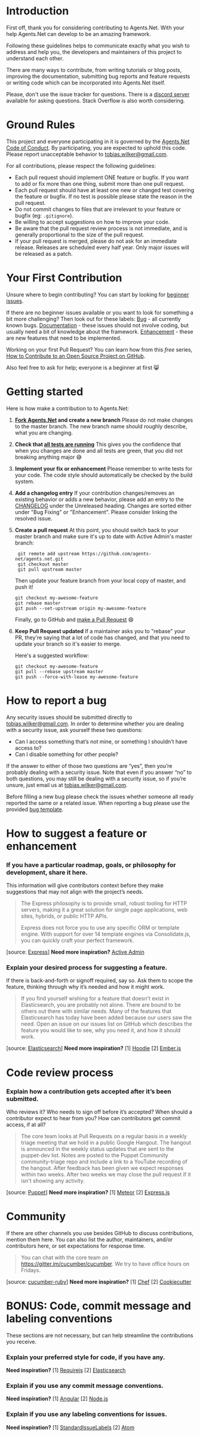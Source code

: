 # Introduction

First off, thank you for considering contributing to Agents.Net. With your help Agents.Net can develop to be an amazing framework.

Following these guidelines helps to communicate exactly what you wish to address and help you, the developers and maintainers of this project to understand each other.

There are many ways to contribute, from writing tutorials or blog posts, improving the documentation, submitting bug reports and feature requests or writing code which can be incorporated into Agents.Net itself.

Please, don't use the issue tracker for questions. There is a [discord server][discord-link] available for asking questions. Stack Overflow is also worth considering.

# Ground Rules

This project and everyone participating in it is governed by the [Agents.Net Code of Conduct](CODE_OF_CONDUCT.md). By participating, you are expected to uphold this code. Please report unacceptable behavior to [tobias.wilker@gmail.com](mailto:tobias.wilker@gmail.com).

For all contributions, please respect the following guidelines:

-   Each pull request should implement ONE feature or bugfix. If you want to add or fix more than one thing, submit more than one pull request.
- Each pull request should have at least one new or changed test covering the feature or bugfix. If no test is possible please state the reason in the pull request.
-   Do not commit changes to files that are irrelevant to your feature or bugfix (eg:  `.gitignore`).
-   Be willing to accept suggestions on how to improve your code.
-   Be aware that the pull request review process is not immediate, and is generally proportional to the size of the pull request.
-   If your pull request is merged, please do not ask for an immediate release. Releases are scheduled every half year. Only major issues will be released as a patch.

# Your First Contribution
Unsure where to begin contributing? You can start by looking for [beginner issues][beginner-issues].

If there are no beginner issues available or you want to look for something a bit more challenging? Then look out for these labels:
[Bug][bug-issues] - all currently known bugs.
[Documentation][documentation-issues] - these issues should not involve coding, but usually need a bit of knowledge about the framework.
[Enhancement][enhancement-issues] - these are new features that need to be implemented.

Working on your first Pull Request? You can learn how from this *free* series, [How to Contribute to an Open Source Project on GitHub](https://egghead.io/series/how-to-contribute-to-an-open-source-project-on-github).

Also feel free to ask for help; everyone is a beginner at first :smile_cat:

# Getting started
Here is how make a contribution to to Agents.Net:
1. **[Fork Agents.Net][fork-manual] and create a new branch**
Please do not make changes to the master branch. The new branch name should roughly describe, what you are changing.
2. **Check that [all tests are running][run-tests]**
This gives you the confidence that when you changes are done and all tests are green, that you did not breaking anything major :sweat_smile:
3. **Implement your fix or enhancement**
Please remember to write tests for your code. The code style should automatically be checked by the build system.
4. **Add a changelog entry**
If your contribution changes/removes an existing behavior or adds a new behavior, please add an entry to the [CHANGELOG](../CHANGELOG.md) under the Unreleased heading. Changes are sorted either under "Bug Fixing" or "Enhancement". Please consider linking the resolved issue.
5. **Create a pull request**
At this point, you should switch back to your master branch and make sure it's up to date with Active Admin's master branch:
        
        git remote add upstream https://github.com/agents-net/agents.net.git
        git checkout master
        git pull upstream master

   Then update your feature branch from your local copy of master, and push it!

       git checkout my-awesome-feature
       git rebase master
       git push --set-upstream origin my-awesome-feature

   Finally, go to GitHub and  [make a Pull Request](https://help.github.com/articles/creating-a-pull-request)  :smile:
6. **Keep Pull Request updated**
If a maintainer asks you to "rebase" your PR, they're saying that a lot of code has changed, and that you need to update your branch so it's easier to merge.

   Here's a suggested workflow:

       git checkout my-awesome-feature
       git pull --rebase upstream master
       git push --force-with-lease my-awesome-feature

# How to report a bug

Any security issues should be submitted directly to [tobias.wilker@gmail.com](mailto:tobias.wilker@gmail.com).
In order to determine whether you are dealing with a security issue, ask yourself these two questions:

-   Can I access something that’s not mine, or something I shouldn’t have access to?
-   Can I disable something for other people?

If the answer to either of those two questions are “yes”, then you’re probably dealing with a security issue. Note that even if you answer “no” to both questions, you may still be dealing with a security issue, so if you’re unsure, just email us at [tobias.wilker@gmail.com](mailto:tobias.wilker@gmail.com).

Before filling a new bug please check the issues whether someone all ready reported the same or a related issue.
When reporting a bug please use the provided [bug template][bug-template].

# How to suggest a feature or enhancement
### If you have a particular roadmap, goals, or philosophy for development, share it here.
This information will give contributors context before they make suggestions that may not align with the project’s needs.

> The Express philosophy is to provide small, robust tooling for HTTP servers, making it a great solution for single page applications, web sites, hybrids, or public HTTP APIs.
>
> Express does not force you to use any specific ORM or template engine. With support for over 14 template engines via Consolidate.js, you can quickly craft your perfect framework.

[source: [Express](https://github.com/expressjs/express#philosophy)] **Need more inspiration?** [Active Admin](https://github.com/activeadmin/activeadmin#goals)

### Explain your desired process for suggesting a feature.
If there is back-and-forth or signoff required, say so. Ask them to scope the feature, thinking through why it’s needed and how it might work.

> If you find yourself wishing for a feature that doesn't exist in Elasticsearch, you are probably not alone. There are bound to be others out there with similar needs. Many of the features that Elasticsearch has today have been added because our users saw the need. Open an issue on our issues list on GitHub which describes the feature you would like to see, why you need it, and how it should work.

[source: [Elasticsearch](https://github.com/elastic/elasticsearch/blob/master/CONTRIBUTING.md#feature-requests)] **Need more inspiration?** [1] [Hoodie](https://github.com/hoodiehq/hoodie/blob/master/CONTRIBUTING.md#feature-requests) [2] [Ember.js](https://github.com/emberjs/ember.js/blob/master/CONTRIBUTING.md#requesting-a-feature)

# Code review process
### Explain how a contribution gets accepted after it’s been submitted.
Who reviews it? Who needs to sign off before it’s accepted? When should a contributor expect to hear from you? How can contributors get commit access, if at all?

> The core team looks at Pull Requests on a regular basis in a weekly triage meeting that we hold in a public Google Hangout. The hangout is announced in the weekly status updates that are sent to the puppet-dev list. Notes are posted to the Puppet Community community-triage repo and include a link to a YouTube recording of the hangout.
> After feedback has been given we expect responses within two weeks. After two weeks we may close the pull request if it isn't showing any activity.

[source: [Puppet](https://github.com/puppetlabs/puppet/blob/master/CONTRIBUTING.md#submitting-changes)] **Need more inspiration?** [1] [Meteor](https://meteor.hackpad.com/Responding-to-GitHub-Issues-SKE2u3tkSiH ) [2] [Express.js](https://github.com/expressjs/express/blob/master/Contributing.md#becoming-a-committer)

# Community
If there are other channels you use besides GitHub to discuss contributions, mention them here. You can also list the author, maintainers, and/or contributors here, or set expectations for response time.

> You can chat with the core team on https://gitter.im/cucumber/cucumber. We try to have office hours on Fridays.

[source: [cucumber-ruby](https://github.com/cucumber/cucumber-ruby/blob/master/CONTRIBUTING.md#talking-with-other-devs)] **Need more inspiration?**
 [1] [Chef](https://github.com/chef/chef/blob/master/CONTRIBUTING.md#-developer-office-hours) [2] [Cookiecutter](https://github.com/audreyr/cookiecutter#community)

# BONUS: Code, commit message and labeling conventions
These sections are not necessary, but can help streamline the contributions you receive.

### Explain your preferred style for code, if you have any.

**Need inspiration?** [1] [Requirejs](http://requirejs.org/docs/contributing.html#codestyle) [2] [Elasticsearch](https://github.com/elastic/elasticsearch/blob/master/CONTRIBUTING.md#contributing-to-the-elasticsearch-codebase)

### Explain if you use any commit message conventions.

**Need inspiration?** [1] [Angular](https://github.com/angular/material/blob/master/.github/CONTRIBUTING.md#submit) [2] [Node.js](https://github.com/nodejs/node/blob/master/CONTRIBUTING.md#step-3-commit)

### Explain if you use any labeling conventions for issues.

**Need inspiration?** [1] [StandardIssueLabels](https://github.com/wagenet/StandardIssueLabels#standardissuelabels) [2] [Atom](https://github.com/atom/atom/blob/master/CONTRIBUTING.md#issue-and-pull-request-labels)

[discord-link]:https://discord.gg/gn3dqG4
[beginner-issues]:https://github.com/agents-net/agents.net/labels/good%20first%20issue
[bug-issues]:https://github.com/agents-net/agents.net/labels/bug
[documentation-issues]:https://github.com/agents-net/agents.net/labels/documentation
[enhancement-issues]:https://github.com/agents-net/agents.net/labels/enhancement
[fork-manual]:https://help.github.com/articles/fork-a-repo
[run-tests]:https://github.com/agents-net/agents.net#run-tests
[bug-template]:https://github.com/agents-net/agents.net/issues/new?assignees=&labels=bug&template=bug_report.md&title=
<!--stackedit_data:
eyJoaXN0b3J5IjpbLTcyNTk3ODY5LDEzNzYwNzkwMTQsLTE5NT
QyMDIwNjEsLTM3NTg4NTIwMiwtMjEzNTQyODMxLC0xNTc5ODA0
NDUsNTY4MjAwNDQ1XX0=
-->